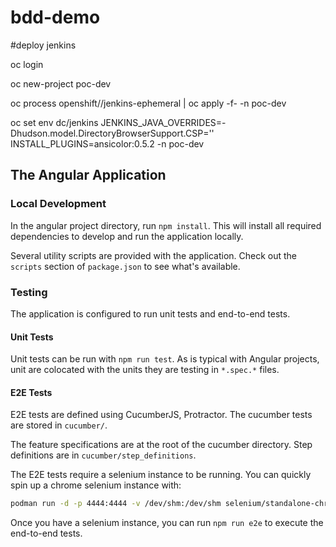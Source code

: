 # bdd-demo

#deploy jenkins

oc login

oc new-project poc-dev

oc process openshift//jenkins-ephemeral | oc apply -f- -n poc-dev

oc set env dc/jenkins JENKINS_JAVA_OVERRIDES=-Dhudson.model.DirectoryBrowserSupport.CSP='' INSTALL_PLUGINS=ansicolor:0.5.2 -n poc-dev

## The Angular Application

### Local Development

In the angular project directory, run `npm install`. This will install all required dependencies to develop and run the application locally.

Several utility scripts are provided with the application. Check out the `scripts` section of `package.json` to see what's available.

### Testing

The application is configured to run unit tests and end-to-end tests.

#### Unit Tests

Unit tests can be run with `npm run test`.
As is typical with Angular projects, unit are colocated with the units they are testing in `*.spec.*` files.

#### E2E Tests

E2E tests are defined using CucumberJS, Protractor. The cucumber tests are stored in `cucumber/`.

The feature specifications are at the root of the cucumber directory. Step definitions are in `cucumber/step_definitions`.

The E2E tests require a selenium instance to be running. You can quickly spin up a chrome selenium instance with:

```bash
podman run -d -p 4444:4444 -v /dev/shm:/dev/shm selenium/standalone-chrome:4.0.0-beta-3-20210426
```

Once you have a selenium instance, you can run `npm run e2e` to execute the end-to-end tests.
